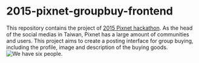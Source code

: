 # 2015-pixnet-groupbuy-frontend
This repository contains the project of [2015 Pixnet hackathon](https://pixnethackathon2015.events.pixnet.net/). As the head of the social medias in Taiwan, Pixnet has a large amount of communities and users. This project aims to create a posting interface for group buying, including the profile, image and description of the buying goods.
![We have six people.](https://drive.google.com/file/d/0BwCvXkk2FKhYa2F5TjlHQmpGbUU/view?usp=sharing)